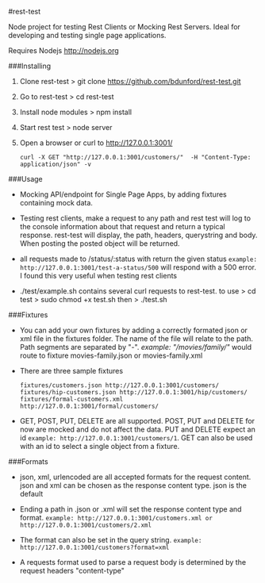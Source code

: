 #rest-test


Node project for testing Rest Clients or Mocking Rest Servers. Ideal for developing and testing single page applications.


Requires Nodejs http://nodejs.org


###Installing

1. Clone rest-test > git clone https://github.com/bdunford/rest-test.git

2. Go to rest-test > cd rest-test

3. Install node modules > npm install

3. Start rest test > node server

4. Open a browser or curl to http://127.0.0.1:3001/

     ```curl -X GET "http://127.0.0.1:3001/customers/"  -H "Content-Type: application/json" -v```

###Usage

- Mocking API/endpoint for Single Page Apps, by adding fixtures containing mock data.

- Testing rest clients, make a request to any path and rest test will log to the console information about that request and return a typical response.  rest-test will display, the path,  headers, querystring and body.  When posting the posted object will be returned.

- all requests made to /status/:status with return the given status ```example: http://127.0.0.1:3001/test-a-status/500``` will respond with a 500 error. I found this very useful when testing rest clients

- ./test/example.sh contains several curl requests to rest-test.  to use > cd test > sudo chmod +x test.sh  then > ./test.sh

###Fixtures

- You can add your own fixtures by adding a correctly formated json or xml file in the fixtures folder.  The name of the file will relate to the path. Path segments are separated by "-".  _example: "/movies/family/"_ would route to fixture movies-family.json or movies-family.xml

- There are three sample fixtures

    ```fixtures/customers.json http://127.0.0.1:3001/customers/```
    ```fixtures/hip-customers.json http://127.0.0.1:3001/hip/customers/```
    ```fixtures/formal-customers.xml http://127.0.0.1:3001/formal/customers/```


- GET, POST, PUT, DELETE are all supported.  POST, PUT and DELETE for now are mocked and do not affect the data. PUT and DELETE expect an id ```example: http://127.0.0.1:3001/customers/1```. GET can also be used with an id to select a single object from a fixture.


###Formats

- json, xml, urlencoded are all accepted formats for the request content.  json and xml can be chosen as the response content type. json is the default

- Ending a path in .json or .xml will set the response content type and format.  ```example: http://127.0.0.1:3001/customers.xml or http://127.0.0.1:3001/customers/2.xml```

- The format can also be set in the query string.  ```example: http://127.0.0.1:3001/customers?format=xml```

- A requests format used to parse a request body is determined by the request headers "content-type"
